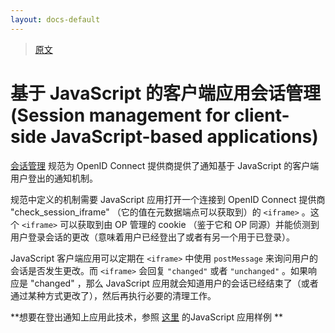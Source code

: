 ```yaml
---
layout: docs-default
---
```


> [原文](https://identityserver.github.io/Documentation/docsv2/advanced/signout-session.html)

# 基于 JavaScript 的客户端应用会话管理 (Session management for client-side JavaScript-based applications)

[会话管理](https://openid.net/specs/openid-connect-session-1_0.html) 规范为 OpenID Connect 提供商提供了通知基于 JavaScript 的客户端用户登出的通知机制。

规范中定义的机制需要 JavaScript 应用打开一个连接到 OpenID Connect 提供商 "check\_session\_iframe" （它的值在元数据端点可以获取到）的 `<iframe>` 。这个 `<iframe>` 可以获取到由 OP 管理的 cookie （鉴于它和 OP 同源）并能侦测到用户登录会话的更改（意味着用户已经登出了或者有另一个用于已登录）。

JavaScript 客户端应用可以定期在 `<iframe>` 中使用 `postMessage` 来询问用户的会话是否发生更改。而 `<iframe>` 会回复 `"changed"` 或者 `"unchanged"` 。如果响应是 "changed" ，那么 JavaScript 应用就会知道用户的会话已经结束了（或者通过某种方式更改了），然后再执行必要的清理工作。

**想要在登出通知上应用此技术，参照 [这里](https://github.com/IdentityServer/IdentityServer3.Samples/tree/master/source/Clients/JavaScriptImplicitClient) 的JavaScript 应用样例 **
